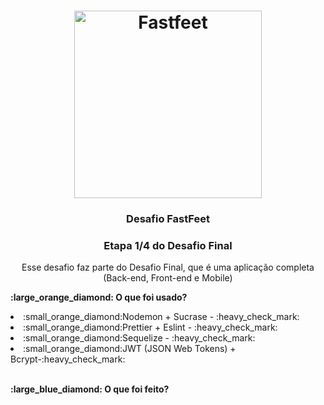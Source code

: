 <h1 align="center">
  <img alt="Fastfeet" title="Fastfeet" src="https://github.com/Rocketseat/bootcamp-gostack-desafio-03/blob/master/.github/logo.png" width="300px" />
</h1>

<h3 align="center">
  Desafio FastFeet
</h3>

<h3 align="center">
  Etapa 1/4 do Desafio Final 
</h3>

<p align="center">Esse desafio faz parte do Desafio Final, que é uma aplicação completa (Back-end, Front-end e Mobile)</p>


<p align="center">
  
  <p><b>:large_orange_diamond: O que foi usado?</b></p>
  <li>:small_orange_diamond:Nodemon + Sucrase - :heavy_check_mark:</li>
  <li>:small_orange_diamond:Prettier + Eslint - :heavy_check_mark:</li>
  <li>:small_orange_diamond:Sequelize - :heavy_check_mark:</li>
  <li>:small_orange_diamond:JWT (JSON Web Tokens) + Bcrypt-:heavy_check_mark:</li> <br>
  
  <p><b>:large_blue_diamond: O que foi feito?</b></p>
 
